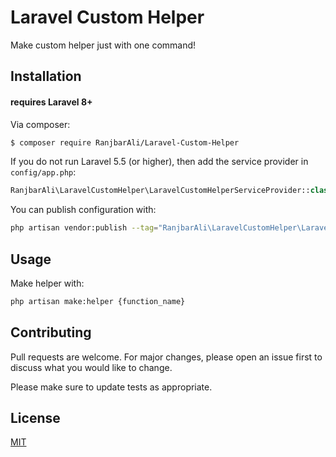 # Laravel Custom Helper

Make custom helper just with one command!

## Installation

#### requires Laravel 8+

Via composer:

```bash
$ composer require RanjbarAli/Laravel-Custom-Helper
```
If you do not run Laravel 5.5 (or higher), then add the service provider in `config/app.php`:

```php
RanjbarAli\LaravelCustomHelper\LaravelCustomHelperServiceProvider::class,
```


You can publish configuration with:
```bash
php artisan vendor:publish --tag="RanjbarAli\LaravelCustomHelper\LaravelCustomHelperServiceProvider::class",
```

## Usage
Make helper with:
```bash
php artisan make:helper {function_name}
```

## Contributing
Pull requests are welcome. For major changes, please open an issue first to discuss what you would like to change.

Please make sure to update tests as appropriate.

## License
[MIT](https://choosealicense.com/licenses/mit/)
